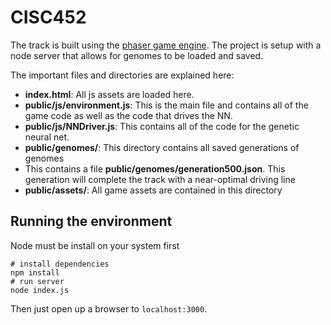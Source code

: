 # CISC452

The track is built using the [phaser game engine](https://phaser.io/). The project is setup with a node server that allows for genomes to be loaded and saved. 

The important files and directories are explained here:
- **index.html**: All js assets are loaded here.
- **public/js/environment.js**: This is the main file and contains all of the game code as well as the code that drives the NN. 
- **public/js/NNDriver.js**: This contains all of the code for the genetic neural net.
- **public/genomes/**: This directory contains all saved generations of genomes 
- This contains a file **public/genomes/generation500.json**. This generation will complete the track with a near-optimal driving line
- **public/assets/**: All game assets are contained in this directory

## Running the environment
Node must be install on your system first
```
# install dependencies
npm install
# run server
node index.js
```
Then just open up a browser to `localhost:3000`.
